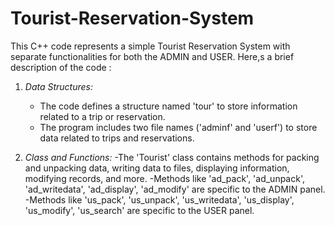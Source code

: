 # Tourist-Reservation-System
This C++ code represents a simple Tourist Reservation System with separate functionalities for both the ADMIN and USER. Here,s a brief description of the code :

1. *Data Structures:*
   - The code defines a structure named 'tour' to store information related to a trip or reservation.
   - The program includes two file names ('adminf' and 'userf') to store data related to trips and reservations.

2. *Class and Functions:*
   -The 'Tourist' class contains methods for packing and unpacking data, writing data to files, displaying information, modifying records, and more.
   -Methods like 'ad_pack', 'ad_unpack', 'ad_writedata', 'ad_display', 'ad_modify' are specific to the ADMIN panel.
   -Methods like 'us_pack', 'us_unpack', 'us_writedata', 'us_display', 'us_modify', 'us_search' are specific to the USER panel.
